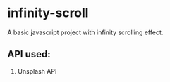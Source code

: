 # infinity-scroll
A basic javascript project with infinity scrolling effect.

## API used:
1. Unsplash API
